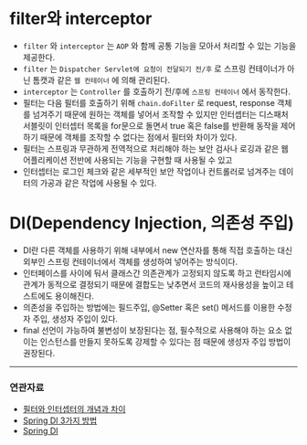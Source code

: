 # filter와 interceptor

- `filter` 와 `interceptor` 는 `AOP` 와 함께 공통 기능을 모아서 처리할 수 있는 기능을 제공한다.
- `filter` 는 `Dispatcher Servlet에 요청이 전달되기 전/후` 로 스프링 컨테이너가 아닌 톰캣과 같은 `웹 컨테이너` 에 의해 관리된다. 
- `interceptor` 는 `Controller` 를 호출하기 전/후에 `스프링 컨테이너` 에서 동작한다. 
- 필터는 다음 필터를 호출하기 위해 `chain.doFilter` 로 request, response 객체를 넘겨주기 때문에 원하는 객체를 넣어서 조작할 수 있지만 인터셉터는 디스패처 서블릿이 인터셉터 목록을 for문으로 돌면서 true 혹은 false를 반환해 동작을 제어하기 때문에 객체를 조작할 수 없다는 점에서 필터와 차이가 있다.
- 필터는 스프링과 무관하게 전역적으로 처리해야 하는 보안 검사나 로깅과 같은 웹 어플리케이션 전반에 사용되는 기능을 구현할 때 사용될 수 있고
- 인터셉터는 로그인 체크와 같은 세부적인 보안 작업이나 컨트롤러로 넘겨주는 데이터의 가공과 같은 작업에 사용될 수 있다.

# DI(Dependency Injection, 의존성 주입)

- DI란 다른 객체를 사용하기 위해 내부에서 new 연산자를 통해 직접 호출하는 대신 외부인 스프링 컨테이너에서 객체를 생성하여 넣어주는 방식이다.
- 인터페이스를 사이에 둬서 클래스간 의존관계가 고정되지 않도록 하고 런타임시에 관계가 동적으로 결정되기 때문에 결합도는 낮추면서 코드의 재사용성을 높이고 테스트에도 용이해진다.
- 의존성을 주입하는 방법에는 필드주입, @Setter 혹은 set() 메서드를 이용한 수정자 주입, 생성자 주입이 있다.
- final 선언이 가능하여 불변성이 보장된다는 점, 필수적으로 사용해야 하는 요소 없이는 인스턴스를 만들지 못하도록 강제할 수 있다는 점 때문에 생성자 주입 방법이 권장된다.

---
### 연관자료
- [필터와 인터셉터의 개념과 차이](https://dev-coco.tistory.com/173)
- [Spring DI 3가지 방법](https://cheershennah.tistory.com/227)
- [Spring DI](https://chanhuiseok.github.io/posts/spring-5/)